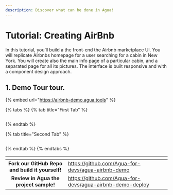 ```yaml
---
description: Discover what can be done in Agua!
---
```


# Tutorial: Creating AirBnb

In this tutorial, you’ll build a the front-end the Airbnb marketplace UI.  You will replicate Airbnbs homepage for a user searching for a cabin in New York. You will create also the main info page of a particular cabin, and a separated page for all its pictures. The interface is built responsive and with a component design approach.&#x20;

## 1. Demo Tour tour.&#x20;

{% embed url="https://airbnb-demo.agua.tools" %}



{% tabs %}
{% tab title="First Tab" %}
<figure><img src="../../.gitbook/assets/Diseño sin título.gif" alt=""><figcaption></figcaption></figure>
{% endtab %}

{% tab title="Second Tab" %}
<figure><img src="../../.gitbook/assets/Diseño sin títul8o.gif" alt=""><figcaption></figcaption></figure>
{% endtab %}
{% endtabs %}



<table data-card-size="large" data-view="cards"><thead><tr><th align="center"></th><th data-hidden data-card-target data-type="content-ref"></th></tr></thead><tbody><tr><td align="center"><strong>Fork our GitHub Repo and build it yourself!</strong></td><td><a href="https://github.com/Agua-for-devs/agua-airbnb-demo">https://github.com/Agua-for-devs/agua-airbnb-demo</a></td></tr><tr><td align="center"><strong>Review in Agua the project sample!</strong></td><td><a href="https://github.com/Agua-for-devs/agua-airbnb-demo-deploy">https://github.com/Agua-for-devs/agua-airbnb-demo-deploy</a></td></tr></tbody></table>
